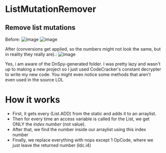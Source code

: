 # ListMutationRemover
## Remove list mutations

Before:
![image](https://user-images.githubusercontent.com/40608267/91338149-7c0a7600-e7a2-11ea-9045-18fe013e69e8.png)
![image](https://user-images.githubusercontent.com/40608267/91338114-6c8b2d00-e7a2-11ea-8902-adaeb556d41a.png)

After (conversions get applied, so the numbers might not look the same, but in reality they really are).:
![image](https://user-images.githubusercontent.com/40608267/91338211-993f4480-e7a2-11ea-91ad-6e1c6ef680f3.png)


Yes, i am aware of the DnSpy-generated folder. I was pretty lazy and wasn't up to making a new project so I just used CodeCracker's constant decrypter to write my new code. You might even notice some methods that aren't even used in the source LOL


# How it works
- First, it gets every (List.ADD) from the static <MODULE> and adds it to an arraylist.
- Then for every time an access variable is called for the List, we get ONLY the *index number* (not value).
- After that, we find the number inside our arraylist using this index number
- Finally, we replace everything with nops except 1 OpCode, where we just leave the returned number (ldc.i4)
  

